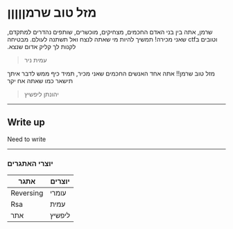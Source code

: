 # מזל טוב שרמןןןןן


&#x202b;
שרמן,
אתה בין בני האדם החכמים, מצחיקים, מוכשרים, שותפים נהדרים למתקדם, וטובים בctf שאני מכירה! תמשיך להיות מי שאתה לנצח ואל תשתנה לעולם. מבטיחה לקנות לך קליק אדום שנצא.
> עמית ניר

&#x202b;
מזל טוב שרמן!!
אתה אחד האנשים החכמים שאני מכיר, תמיד כיף ממש לדבר איתך
תישאר כמו שאתה אח יקר
> יהונתן ליפשיץ

------

## Write up

Need to write

------
### יוצרי האתגרים

אתגר | יוצרים
-----|-----
Reversing | עומרי
Rsa | עמית
אתר | ליפשיץ
